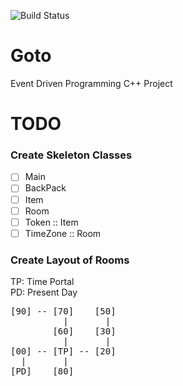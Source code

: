 ![Build Status](https://travis-ci.org/Dobflem/Zork.svg?branch=master)

# Goto
Event Driven Programming C++ Project

# TODO

### Create Skeleton Classes
- [ ] Main
- [ ] BackPack
- [ ] Item
- [ ] Room
- [ ] Token :: Item
- [ ] TimeZone :: Room

### Create Layout of Rooms

TP: Time Portal  
PD: Present Day  

<pre>
[90] -- [70]    [50]
          |       |
        [60]    [30]
          |       |
[00] -- [TP] -- [20]
  |       |
[PD]    [80]
</pre>
